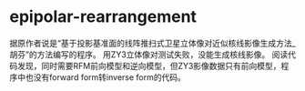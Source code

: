 # epipolar-rearrangement
据原作者说是“基于投影基准面的线阵推扫式卫星立体像对近似核线影像生成方法_胡芬”的方法编写的程序。
用ZY3立体像对测试失败，没能生成核线影像。
阅读代码发现，同时需要RFM前向模型和逆向模型，但ZY3影像数据只有前向模型，程序中也没有forward form转inverse form的代码。
